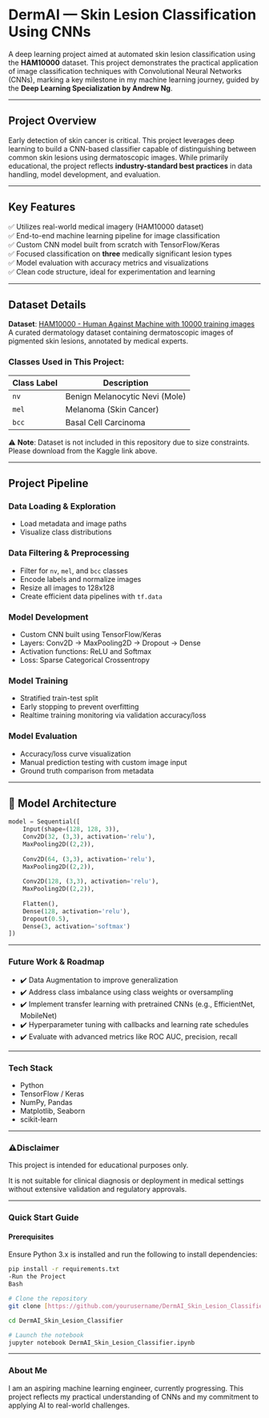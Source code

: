 # DermAI — Skin Lesion Classification Using CNNs

A deep learning project aimed at automated skin lesion classification using the **HAM10000** dataset. This project demonstrates the practical application of image classification techniques with Convolutional Neural Networks (CNNs), marking a key milestone in my machine learning journey, guided by the **Deep Learning Specialization by Andrew Ng**.

---

## Project Overview

Early detection of skin cancer is critical. This project leverages deep learning to build a CNN-based classifier capable of distinguishing between common skin lesions using dermatoscopic images. While primarily educational, the project reflects **industry-standard best practices** in data handling, model development, and evaluation.

---

## Key Features

✅ Utilizes real-world medical imagery (HAM10000 dataset)  
✅ End-to-end machine learning pipeline for image classification  
✅ Custom CNN model built from scratch with TensorFlow/Keras  
✅ Focused classification on **three** medically significant lesion types  
✅ Model evaluation with accuracy metrics and visualizations  
✅ Clean code structure, ideal for experimentation and learning

---

## Dataset Details

**Dataset**: [HAM10000 - Human Against Machine with 10000 training images](https://www.kaggle.com/datasets/kmader/skin-cancer-mnist-ham10000)  
A curated dermatology dataset containing dermatoscopic images of pigmented skin lesions, annotated by medical experts.

### Classes Used in This Project:

| Class Label | Description                          |
|-------------|--------------------------------------|
| `nv`        | Benign Melanocytic Nevi (Mole)       |
| `mel`       | Melanoma (Skin Cancer)               |
| `bcc`       | Basal Cell Carcinoma                 |

⚠️ **Note**: Dataset is not included in this repository due to size constraints. Please download from the Kaggle link above.

---

##  Project Pipeline

### Data Loading & Exploration
- Load metadata and image paths
- Visualize class distributions

### Data Filtering & Preprocessing
- Filter for `nv`, `mel`, and `bcc` classes
- Encode labels and normalize images
- Resize all images to 128x128
- Create efficient data pipelines with `tf.data`

### Model Development
- Custom CNN built using TensorFlow/Keras
- Layers: Conv2D → MaxPooling2D → Dropout → Dense
- Activation functions: ReLU and Softmax
- Loss: Sparse Categorical Crossentropy

### Model Training
- Stratified train-test split
- Early stopping to prevent overfitting
- Realtime training monitoring via validation accuracy/loss

### Model Evaluation
- Accuracy/loss curve visualization
- Manual prediction testing with custom image input
- Ground truth comparison from metadata

---

## 🧠 Model Architecture

```python
model = Sequential([
    Input(shape=(128, 128, 3)),
    Conv2D(32, (3,3), activation='relu'),
    MaxPooling2D((2,2)),
    
    Conv2D(64, (3,3), activation='relu'),
    MaxPooling2D((2,2)),
    
    Conv2D(128, (3,3), activation='relu'),
    MaxPooling2D((2,2)),
    
    Flatten(),
    Dense(128, activation='relu'),
    Dropout(0.5),
    Dense(3, activation='softmax')
])
```
---
### Future Work & Roadmap

* ✔️ Data Augmentation to improve generalization
* ✔️ Address class imbalance using class weights or oversampling
* ✔️ Implement transfer learning with pretrained CNNs (e.g., EfficientNet, MobileNet)
* ✔️ Hyperparameter tuning with callbacks and learning rate schedules
* ✔️ Evaluate with advanced metrics like ROC AUC, precision, recall

---
### Tech Stack

* Python
* TensorFlow / Keras
* NumPy, Pandas
* Matplotlib, Seaborn
* scikit-learn

---

### ⚠️Disclaimer

This project is intended for educational purposes only.

It is not suitable for clinical diagnosis or deployment in medical settings without extensive validation and regulatory approvals.

---

### Quick Start Guide

#### Prerequisites

Ensure Python 3.x is installed and run the following to install dependencies:

```bash
pip install -r requirements.txt
-Run the Project
Bash

# Clone the repository
git clone [https://github.com/yourusername/DermAI_Skin_Lesion_Classifier.git](https://github.com/yourusername/DermAI_Skin_Lesion_Classifier.git)

cd DermAI_Skin_Lesion_Classifier

# Launch the notebook
jupyter notebook DermAI_Skin_Lesion_Classifier.ipynb

```
---

### About Me

I am an aspiring machine learning engineer, currently progressing. This project reflects my practical understanding of CNNs and my commitment to applying AI to real-world challenges.


